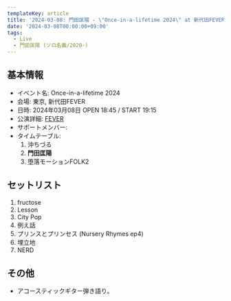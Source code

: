 ```yaml
---
templateKey: article
title: '2024-03-08: 門田匡陽 - \"Once-in-a-lifetime 2024\" at 新代田FEVER'
date: '2024-03-08T00:00:00+09:00'
tags:
  - Live
  - 門田匡陽 (ソロ名義/2020-)
---
```

## 基本情報

* イベント名: Once-in-a-lifetime 2024
* 会場: 東京, 新代田FEVER
* 日時: 2024年03月08日 OPEN 18:45 / START 19:15
* 公演詳細: [FEVER](https://www.fever-popo.com/schedule/2024/03/08/)
* サポートメンバー:
* タイムテーブル:
  1. 沖ちづる
  2. **門田匡陽**
  3. 堕落モーションFOLK2

## セットリスト

1. fructose
2. Lesson
3. City Pop
4. 例え話
5. プリンスとプリンセス (Nursery Rhymes ep4)
6. 埋立地
7. NERD

## その他

- アコースティックギター弾き語り。
